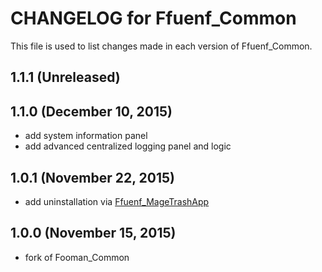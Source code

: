 # CHANGELOG for Ffuenf_Common

This file is used to list changes made in each version of Ffuenf_Common.

## 1.1.1 (Unreleased)

## 1.1.0 (December 10, 2015)

* add system information panel
* add advanced centralized logging panel and logic

## 1.0.1 (November 22, 2015)

* add uninstallation via [Ffuenf_MageTrashApp](https://github.com/ffuenf/Ffuenf_MageTrashApp)

## 1.0.0 (November 15, 2015)

* fork of Fooman_Common